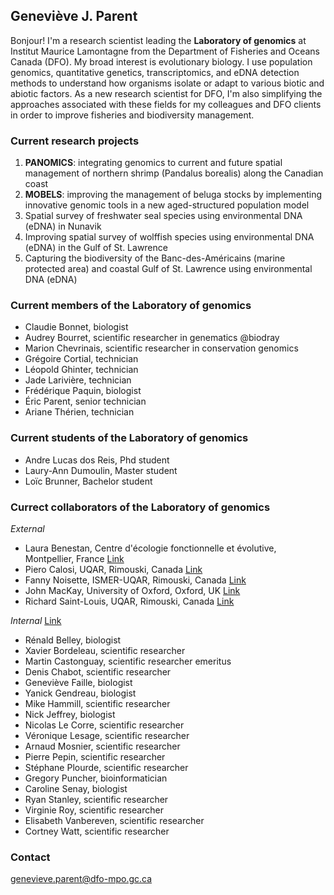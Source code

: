 
## Geneviève J. Parent 
Bonjour! I'm a research scientist leading the **Laboratory of genomics** at Institut Maurice Lamontagne from the Department of Fisheries and Oceans Canada (DFO). My broad interest is evolutionary biology. I use population genomics, quantitative genetics, transcriptomics, and eDNA detection methods to understand how organisms isolate or adapt to various biotic and abiotic factors. As a new research scientist for DFO, I'm also simplifying the approaches associated with these fields for my colleagues and DFO clients in order to improve fisheries and biodiversity management.

### Current research projects
1. **PANOMICS**: integrating genomics to current and future spatial management of northern shrimp (Pandalus borealis) along the Canadian coast
2. **MOBELS**: improving the management of beluga stocks by implementing innovative genomic tools in a new aged-structured population model
3. Spatial survey of freshwater seal species using environmental DNA (eDNA) in Nunavik
4. Improving spatial survey of wolffish species using environmental DNA (eDNA) in the Gulf of St. Lawrence
5. Capturing the biodiversity of the Banc-des-Américains (marine protected area) and coastal Gulf of St. Lawrence using environmental DNA (eDNA)

### Current members of the Laboratory of genomics
- Claudie Bonnet, biologist
- Audrey Bourret, scientific researcher in genematics @biodray
- Marion Chevrinais, scientific researcher in conservation genomics
- Grégoire Cortial, technician
- Léopold Ghinter, technician
- Jade Larivière, technician
- Frédérique Paquin, biologist
- Éric Parent, senior technician
- Ariane Thérien, technician

### Current students of the Laboratory of genomics
- Andre Lucas dos Reis, Phd student
- Laury-Ann Dumoulin, Master student
- Loïc Brunner, Bachelor student

### Currect collaborators of the Laboratory of genomics
_External_
- Laura Benestan, Centre d'écologie fonctionnelle et évolutive, Montpellier, France [Link](https://www.researchgate.net/profile/Laura_Benestan)
- Piero Calosi, UQAR, Rimouski, Canada [Link](https://www.uqar.ca/universite/a-propos-de-l-uqar/departements/departement-de-biologie-chimie-et-geographie/calosi-piero)
- Fanny Noisette, ISMER-UQAR, Rimouski, Canada [Link](https://www.uqar.ca/universite/a-propos-de-l-uqar/departements/institut-des-sciences-de-la-mer/noisette-fanny)
- John MacKay, University of Oxford, Oxford, UK [Link](https://www.plants.ox.ac.uk/people/john-mackay)
- Richard Saint-Louis, UQAR, Rimouski, Canada [Link](https://www.uqar.ca/universite/a-propos-de-l-uqar/departements/departement-de-biologie-chimie-et-geographie/st-louis-richard)

_Internal_ [Link](https://profils-profiles.science.gc.ca/en/search/profiles)
- Rénald Belley, biologist
- Xavier Bordeleau, scientific researcher
- Martin Castonguay, scientific researcher emeritus
- Denis Chabot, scientific researcher
- Geneviève Faille, biologist
- Yanick Gendreau, biologist
- Mike Hammill, scientific researcher
- Nick Jeffrey, biologist
- Nicolas Le Corre, scientific researcher
- Véronique Lesage, scientific researcher
- Arnaud Mosnier, scientific researcher
- Pierre Pepin, scientific researcher
- Stéphane Plourde, scientific researcher
- Gregory Puncher, bioinformatician
- Caroline Senay, biologist
- Ryan Stanley, scientific researcher
- Virginie Roy, scientific researcher
- Elisabeth Vanbereven, scientific researcher
- Cortney Watt, scientific researcher

### Contact
genevieve.parent@dfo-mpo.gc.ca
